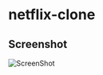 # netflix-clone



## Screenshot

![ScreenShot](https://raw.github.com/kjpou1/netflix-clone/main/screenshots/mainscreenshot.png)
